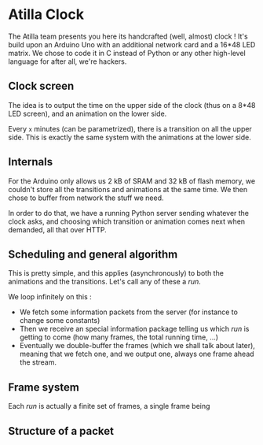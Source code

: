 
Atilla Clock
============

The Atilla team presents you here its handcrafted (well, almost) clock
! It's build upon an Arduino Uno with an additional network card and a
16*48 LED matrix.  We chose to code it in C instead of Python or any
other high-level language for after all, we're hackers.

Clock screen
------------

The idea is to output the time on the upper side of the clock (thus on
a 8*48 LED screen), and an animation on the lower side.

Every `x` minutes (can be parametrized), there is a transition on all
the upper side. This is exactly the same system with the animations at
the lower side.

Internals
---------

For the Arduino only allows us 2 kB of SRAM and 32 kB of flash memory,
we couldn't store all the transitions and animations at the same time.
We then chose to buffer from network the stuff we need.

In order to do that, we have a running Python server sending whatever
the clock asks, and choosing which transition or animation comes next
when demanded, all that over HTTP.

Scheduling and general algorithm
--------------------------------

This is pretty simple, and this applies (asynchronously) to both the
animations and the transitions. Let's call any of these a *run*.

We loop infinitely on this :

- We fetch some information packets from the server (for instance to
  change some constants)
- Then we receive an special information package telling us which
  *run* is getting to come (how many frames, the total running time,
  ...)
- Eventually we double-buffer the frames (which we shall talk about
  later), meaning that we fetch one, and we output one, always one
  frame ahead the stream.
  
Frame system
------------

Each *run* is actually a finite set of frames, a single frame being

Structure of a packet
---------------------
